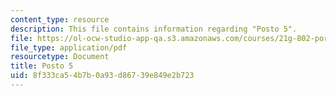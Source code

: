 ```yaml
---
content_type: resource
description: This file contains information regarding "Posto 5".
file: https://ol-ocw-studio-app-qa.s3.amazonaws.com/courses/21g-802-portuguese-ii-spring-2012/8f333ca54b7b0a93d86739e849e2b723_MIT21G_802S12_Posto_5.pdf
file_type: application/pdf
resourcetype: Document
title: Posto 5
uid: 8f333ca5-4b7b-0a93-d867-39e849e2b723
---
```

